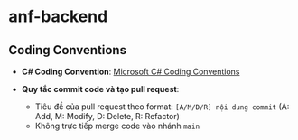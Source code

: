 # anf-backend

## Coding Conventions

- **C# Coding Convention**: [Microsoft C# Coding Conventions](https://learn.microsoft.com/en-us/dotnet/csharp/fundamentals/coding-style/coding-conventions)

- **Quy tắc commit code và tạo pull request**:
  - Tiêu đề của pull request theo format: `[A/M/D/R] nội dung commit` (A: Add, M: Modify, D: Delete, R: Refactor)
  - Không trực tiếp merge code vào nhánh `main`
